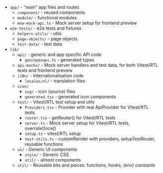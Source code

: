 - `app/` - "main" app files and routes
    - `component/` - reused components
    - `module/` - functional modules
    - `msw-mock-api.ts` - Mock server setup for frontend preview
- `e2e-tests/` - e2e tests and fixtures 
    - `helpers-utils/` - utils
    - `page-objects/` - page objects
    - `test-data/` - test data
- `lib/`
    - `api/` - generic and app specific API code
        - `gen/openapi.ts` - generated types
    - `api-mocks/` - Mock server handlers and test data, for both Vitest/RTL tests and frontend preview
    - `i18n/` - Internationalisation code
        - `locales/nl/` - translation files
    - `icon/`
        - `svg/` - icon (source) files
        - `generated.tsx` - generated icon components
    - `test/` - Vitest/RTL test setup and utils
        - `Providers.tsx` - Provider with real ApiProvider for Vitest/RTL tests
        - `router.tsx` - getRouter() for Vitest/RTL tests
        - `server.ts` - Mock server setup for Vitest/RTL tests, overrideOnce()
        - `setup.ts` - vitest/RTL setup
        - `test-utils.ts` - customRender with providers, setupTestRouter, reusable functions
    - `ui/` - Generic UI components
        - `style/` - Generic CSS
        - `util/` - almost components
    - `util/` - Reusable bits and pieces: functions, hooks, (env) constants
